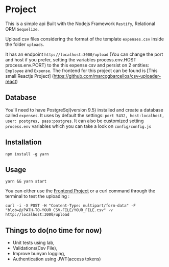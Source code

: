 # Project

This is a simple api Built with the Nodejs Framework `Restify`, Relational ORM `Sequelize`. 

Upload csv files considering the format of the template `expenses.csv` inside the folder `uploads`.

It has an endpoint `http://localhost:3000/upload` (You can change the port and host if you prefer, setting the variables process.env.HOST process.env.PORT) to the this expense csv and persist on 2 entities: `Employee` and `Expense`.
The frontend for this project can be found is [This small Reactjs Project] (https://github.com/marcogbarcellos/csv-uploader-react)


## Database

You'll need to have PostgreSql(version 9.5) installed and create a database called `expenses`.
It uses by default the settings: `port 5432, host:localhost, user: postgres, pass:postgres`. It can also be customized setting `process.env` variables which you can take a look on `config/config.js`

## Installation

```
npm install -g yarn
```

## Usage

```
yarn && yarn start
```

You can either use the [Frontend Project](https://github.com/marcogbarcellos/csv-uploader-react) or a curl command through the terminal to test the uploading :

```
curl -i -X POST -H "Content-Type: multipart/form-data" -F "blob=@/PATH-TO-YOUR_CSV-FILE/YOUR_FILE.csv" -v http://localhost:3000/upload
```

## Things to do(no time for now)

- Unit tests using lab,
- Validations(Csv File),
- Improve bunyan logging,
- Authentication using JWT(access tokens)
	

